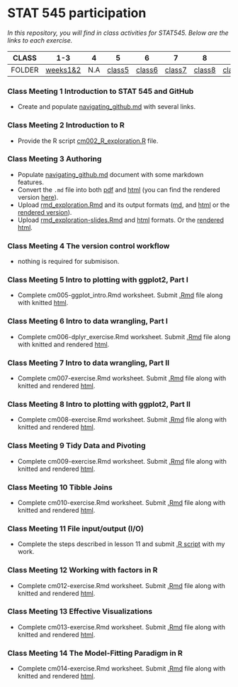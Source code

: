 # STAT 545 participation

*In this repository, you will find in class activities for STAT545. Below are the links to each exercise.*

| CLASS | 1-3 | 4 | 5 | 6 | 7 | 8 | 9 | 10 | 11 | 12 | 13 | 14 |
| --- | --- | --- | --- | --- | --- | --- | --- | --- | --- | --- | --- | --- |
| FOLDER | [weeks1&2](https://github.com/harpercheng91/STAT545-participation/tree/master/weeks1%262)| N.A | [class5](https://github.com/harpercheng91/STAT545-participation/tree/master/class5)|[class6](https://github.com/harpercheng91/STAT545-participation/tree/master/class6)|[class7](https://github.com/harpercheng91/STAT545-participation/tree/master/class7)|[class8](https://github.com/harpercheng91/STAT545-participation/tree/master/class8)|[class9](https://github.com/harpercheng91/STAT545-participation/tree/master/class9)|[class10](https://github.com/harpercheng91/STAT545-participation/tree/master/class10)|[class11](https://github.com/harpercheng91/STAT545-participation/tree/master/class11)|[class12](https://github.com/harpercheng91/STAT545-participation/tree/master/class12)|[class13](https://github.com/harpercheng91/STAT545-participation/tree/master/class13)|[class14](https://github.com/harpercheng91/STAT545-participation/tree/master/class14)|

### Class Meeting 1 Introduction to STAT 545 and GitHub
- Create and populate [navigating_github.md](https://github.com/harpercheng91/STAT545-participation/blob/master/weeks1%262/navigating_github.md) with several links.
  
### Class Meeting 2 Introduction to R
- Provide the R script [cm002_R_exploration.R](https://github.com/harpercheng91/STAT545-participation/blob/master/weeks1%262/cm002_R_exploration.R) file.

### Class Meeting 3 Authoring
- Populate [navigating_github.md](https://github.com/harpercheng91/STAT545-participation/blob/master/weeks1%262/navigating_github.md) document with some markdown features.
- Convert the `.md` file into both [pdf](https://github.com/harpercheng91/STAT545-participation/blob/master/weeks1%262/navigating_github.pdf) and [html](https://github.com/harpercheng91/STAT545-participation/blob/master/weeks1%262/navigating_github.html) (you can find the rendered version [here](https://harpercheng91.github.io/STAT545-participation/weeks1%262/navigating_github.html)).
- Upload [rmd_exploration.Rmd](https://github.com/harpercheng91/STAT545-participation/blob/master/weeks1%262/rmd_exploration.Rmd) and its output formats ([md](https://github.com/harpercheng91/STAT545-participation/blob/master/weeks1%262/rmd_exploration.md), and [html](https://github.com/harpercheng91/STAT545-participation/blob/master/weeks1%262/Rmd_exploration.html) or the [rendered version](https://harpercheng91.github.io/STAT545-participation/weeks1&2/Rmd_exploration.html)).
- Upload [rmd_exploration-slides.Rmd](https://github.com/harpercheng91/STAT545-participation/blob/master/weeks1%262/rmd%20exploration%20slides.Rmd) and [html](https://github.com/harpercheng91/STAT545-participation/blob/master/weeks1%262/rmd_exploration_slides.html) formats. Or the [rendered html](https://harpercheng91.github.io/STAT545-participation/weeks1&2/rmd_exploration_slides.html).

### Class Meeting 4 The version control workflow
- nothing is required for submisison.

### Class Meeting 5 Intro to plotting with ggplot2, Part I
- Complete cm005-ggplot_intro.Rmd worksheet. Submit [.Rmd](https://github.com/harpercheng91/STAT545-participation/blob/master/class5/cm005-exercise.rmd) file along with knitted [html](https://harpercheng91.github.io/STAT545-participation/class5/cm005-exercise.html).

### Class Meeting 6 Intro to data wrangling, Part I
- Complete cm006-dplyr_exercise.Rmd worksheet. Submit [.Rmd](https://github.com/harpercheng91/STAT545-participation/blob/master/class6/cm006.Rmd) file along with knitted and rendered [html](https://harpercheng91.github.io/STAT545-participation/class6/cm006.html).

### Class Meeting 7 Intro to data wrangling, Part II
- Complete cm007-exercise.Rmd worksheet. Submit [.Rmd](https://github.com/harpercheng91/STAT545-participation/blob/master/class7/cm007.Rmd) file along with knitted and rendered [html](https://harpercheng91.github.io/STAT545-participation/class7/cm007.html).

### Class Meeting 8 Intro to plotting with ggplot2, Part II
- Complete cm008-exercise.Rmd worksheet. Submit [.Rmd](https://github.com/harpercheng91/STAT545-participation/blob/master/class8/cm008.Rmd) file along with knitted and rendered [html](https://harpercheng91.github.io/STAT545-participation/class8/cm008.html).

### Class Meeting 9 Tidy Data and Pivoting
- Complete cm009-exercise.Rmd worksheet. Submit [.Rmd](https://github.com/harpercheng91/STAT545-participation/blob/master/class9/cm009.Rmd) file along with knitted and rendered [html](https://harpercheng91.github.io/STAT545-participation/class9/cm009.html).

### Class Meeting 10 Tibble Joins
- Complete cm010-exercise.Rmd worksheet. Submit [.Rmd](https://github.com/harpercheng91/STAT545-participation/blob/master/class10/cm010.Rmd) file along with knitted and rendered [html](https://harpercheng91.github.io/STAT545-participation/class10/cm010.html).

### Class Meeting 11 File input/output (I/O)
- Complete the steps described in lesson 11 and submit [.R script](https://github.com/harpercheng91/STAT545-participation/blob/master/class11/cm011.R) with my work.

### Class Meeting 12 Working with factors in R
- Complete cm012-exercise.Rmd worksheet. Submit [.Rmd](https://github.com/harpercheng91/STAT545-participation/blob/master/class12/cm012.Rmd) file along with knitted and rendered [html](https://harpercheng91.github.io/STAT545-participation/class12/cm012.html).

### Class Meeting 13 Effective Visualizations
- Complete cm013-exercise.Rmd worksheet. Submit [.Rmd](https://github.com/harpercheng91/STAT545-participation/blob/master/class13/cm013.Rmd) file along with knitted and rendered [html](https://harpercheng91.github.io/STAT545-participation/class13/cm013.html).

### Class Meeting 14 The Model-Fitting Paradigm in R
- Complete cm014-exercise.Rmd worksheet. Submit [.Rmd](https://github.com/harpercheng91/STAT545-participation/blob/master/class14/cm014.Rmd) file along with knitted and rendered [html](https://harpercheng91.github.io/STAT545-participation/class14/cm014.html).
